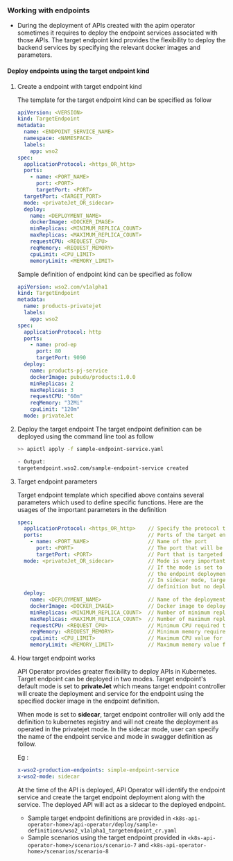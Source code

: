 ### Working with endpoints 

- During the deployment of APIs created with the apim operator sometimes it requires to deploy the endpoint services
  associated with those APIs. The target endpoint kind provides the flexibility to deploy the backend services by specifying the 
  relevant docker images and parameters. 

#### Deploy endpoints using the target endpoint kind
   
1. Create a endpoint with target endpoint kind
   
   The template for the target endpoint kind can be specified as follow
    
   ```yaml
   apiVersion: <VERSION>
   kind: TargetEndpoint
   metadata:
     name: <ENDPOINT_SERVICE_NAME>
     namespace: <NAMESPACE>
     labels:
       app: wso2
   spec:
     applicationProtocol: <https_OR_http>
     ports:
       - name: <PORT_NAME>
         port: <PORT>
         targetPort: <PORT>
     targetPort: <TARGET_PORT>
     mode: <privateJet_OR_sidecar>
     deploy:
       name: <DEPLOYMENT_NAME>
       dockerImage: <DOCKER_IMAGE>
       minReplicas: <MINIMUM_REPLICA_COUNT>
       maxReplicas: <MAXIMUM_REPLICA_COUNT>
       requestCPU: <REQUEST_CPU>
       reqMemory: <REQUEST_MEMORY>
       cpuLimit: <CPU_LIMIT>
       memoryLimit: <MEMORY_LIMIT>
   ```
   
   Sample definition of endpoint kind can be specified as follow
   
    ```yaml
    apiVersion: wso2.com/v1alpha1
    kind: TargetEndpoint
    metadata:
      name: products-privatejet
      labels:
        app: wso2
    spec:
      applicationProtocol: http
      ports:
        - name: prod-ep
          port: 80
          targetPort: 9090
      deploy:
        name: products-pj-service
        dockerImage: pubudu/products:1.0.0
        minReplicas: 2
        maxReplicas: 3
        requestCPU: "60m"
        reqMemory: "32Mi"
        cpuLimit: "120m"
      mode: privateJet
    ```

1. Deploy the target endpoint
    The target endpoint definition can be deployed using the command line tool as follow
    
    ```sh
    >> apictl apply -f sample-endpoint-service.yaml
   
    - Output:
    targetendpoint.wso2.com/sample-endpoint-service created
    ```        
    
1. Target endpoint parameters
    
    Target endpoint template which specified above contains several parameters which used to define specific functions.
    Here are the usages of the important parameters in the definition
    
   ```yaml
   spec:
     applicationProtocol: <https_OR_http>    // Specify the protocol that service should be exposed
     ports:                                  // Ports of the target endpoint
       - name: <PORT_NAME>                   // Name of the port
         port: <PORT>                        // The port that will be exposed by this service
         targetPort: <PORT>                  // Port that is targeted to expose
     mode: <privateJet_OR_sidecar>           // Mode is very important paramets in the target endpoint kind.
                                             // If the mode is set to privateJet, Target endpoint controller will create
                                             // the endpoint deployment along with the service.
                                             // In sidecar mode, target endpoint controller only add the endpoint
                                             // definition but no deployment will be created
     deploy:
       name: <DEPLOYMENT_NAME>               // Name of the deployment
       dockerImage: <DOCKER_IMAGE>           // Docker image to deploy
       minReplicas: <MINIMUM_REPLICA_COUNT>  // Number of minimum replicas that should be deployed
       maxReplicas: <MAXIMUM_REPLICA_COUNT>  // Number of maximum replicas that should be deployed
       requestCPU: <REQUEST_CPU>             // Minimum CPU required to deploy the pod
       reqMemory: <REQUEST_MEMORY>           // Minimum memory required to deploy the pod
       cpuLimit: <CPU_LIMIT>                 // Maximum CPU value for the pod can survive
       memoryLimit: <MEMORY_LIMIT>           // Maximum memory value for the pod can survive
   ```
    
1. How target endpoint works
    
    API Operator provides greater flexibility to deploy APIs in Kubernetes. Target endpoint can be deployed in two
    modes. Target endpoint's default mode is set to **privateJet** which means target endpoint controller will create
    the deployment and service for the endpoint using the specified docker image in the endpoint definition. 
    
    When mode is set to **sidecar**, target endpoint controller will only add the definition to kubernetes registry
    and will not create the deployment as operated in the privatejet mode. In the sidecar mode, user can specify
    the name of the endpoint service and mode in swagger definition as follow.
      
    Eg :<br>
    
    ```yaml
    x-wso2-production-endpoints: simple-endpoint-service
    x-wso2-mode: sidecar
    ```    
    At the time of the API is deployed, API Operator will identify the endpoint service and create the target endpoint
    deployment along with the service. The deployed API will act as a sidecar to the deployed endpoint.
    
    - Sample target endpoint definitions are provided in `<k8s-api-operator-home>/api-operator/deploy/sample-definitions/wso2_v1alpha1_targetendpoint_cr.yaml`
    - Sample scenarios using the target endpoint provided in `<k8s-api-operator-home>/scenarios/scenario-7` and
      `<k8s-api-operator-home>/scenarios/scenario-8`